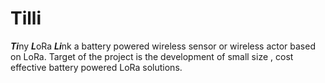# Tilli
***Ti***ny ***L***oRa ***Li***nk
a battery powered wireless sensor or wireless actor based on LoRa.
Target of the project is the development of small size , cost effective battery powered LoRa solutions. 
